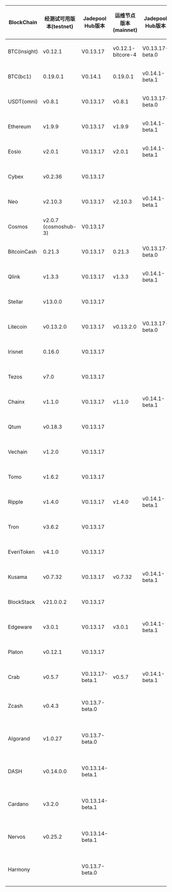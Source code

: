 | BlockChain  | 经测试可用版本(testnet)| Jadepool Hub版本 | 运维节点版本(mainnet) | Jadepool Hub版本 | 维护状态 |
| ----------- | ---------- | ---------- | ---------- | ---------- | ---------- |
| BTC(insight) | v0.12.1    | V0.13.17 |    v0.12.1-bitcore-4  | V0.13.17-beta.0 | 维护中 |
| BTC(bc1)    | 0.19.0.1    | V0.14.1 |    0.19.0.1  | v0.14.1-beta.1 | 维护中 |
| USDT(omni) | v0.8.1    | V0.13.17 |    v0.8.1  | V0.13.17-beta.0 | 维护中 |
| Ethereum    | v1.9.9     | V0.13.17 |     	v1.9.9 | v0.14.1-beta.1 | 维护中 |
| Eosio       | v2.0.1 | V0.13.17 | v2.0.1 | v0.14.1-beta.1 | 维护中 |
| Cybex       | v0.2.36    | V0.13.17 |   	  |  | 维护中 |
| Neo         | v2.10.3    | V0.13.17 |    	v2.10.3 | v0.14.1-beta.1    | 维护中 |
| Cosmos      | v2.0.7 (cosmoshub-3)     | V0.13.17 |    |  | 维护中 |
| BitcoinCash | 0.21.3     | V0.13.17 | 0.21.3   | V0.13.17-beta.0 | 维护中 |
| Qlink       | v1.3.3     | V0.13.17 |  	v1.3.3    | v0.14.1-beta.1 | 维护中 |
| Stellar     | v13.0.0    | V0.13.17 |    |  | 维护中 |
| Litecoin    | v0.13.2.0    | V0.13.17 |   v0.13.2.0   | V0.13.17-beta.0 | 维护中 |
| Irisnet     | 0.16.0    | V0.13.17 |  	   |  | 维护中 |
| Tezos       | v7.0   | V0.13.17 |      |  | 维护中 |
| Chainx      | v1.1.0     | V0.13.17 |  v1.1.0    | v0.14.1-beta.1 | 维护中 |
| Qtum        | v0.18.3    | V0.13.17 |     |  | 维护中 |
| Vechain     | v1.2.0     | V0.13.17 |      |  | 维护中 |
| Tomo        | v1.6.2     | V0.13.17 |      |  | 维护中 |
| Ripple      | v1.4.0     | V0.13.17 |  	v1.4.0    | v0.14.1-beta.1 | 维护中 |
| Tron        | v3.6.2 | V0.13.17 |     	       |  | 维护中 |
| EveriToken  | v4.1.0 | V0.13.17 |            |  | 维护中 |
| Kusama      | v0.7.32    | V0.13.17 |  v0.7.32   | v0.14.1-beta.1 | 维护中 |
| BlockStack  | v21.0.0.2 | V0.13.17 |     	       |  | 维护中 |
| Edgeware    | v3.0.1    | V0.13.17 | v3.0.1     |  v0.14.1-beta.1          | 维护中 |
| Platon      | v0.12.1   | V0.13.17 |   |    | 维护中 |
| Crab        |  v0.5.7   | V0.13.17-beta.1 |   v0.5.7      |  v0.14.1-beta.1  | 维护中 |
| Zcash       | v0.4.3     | V0.13.7-beta.0 |   	   |  | 暂不维护 |
| Algorand    | v1.0.27    | V0.13.7-beta.0 |      |  | 暂不维护 |
| DASH        | v0.14.0.0   | V0.13.14-beta.1 |        |    | 暂不维护 |
| Cardano     | v3.2.0     | V0.13.14-beta.1 |            |            | 暂不维护 |
| Nervos      | v0.25.2   | V0.13.14-beta.1 |            |         | 暂不维护 |
| Harmony     |            | V0.13.7-beta.0 |            | | 暂不维护 |

